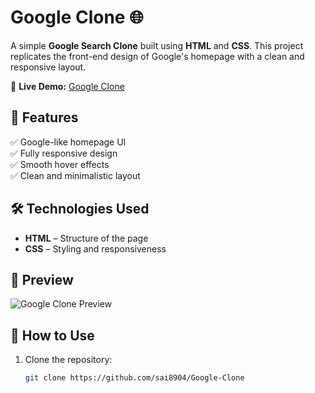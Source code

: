 # Google Clone 🌐  

A simple **Google Search Clone** built using **HTML** and **CSS**. This project replicates the front-end design of Google's homepage with a clean and responsive layout.  

🔗 **Live Demo:** [Google Clone](https://saikiran-googleclone.netlify.app/)  

## 🚀 Features  
✅ Google-like homepage UI  
✅ Fully responsive design  
✅ Smooth hover effects  
✅ Clean and minimalistic layout  

## 🛠️ Technologies Used  
- **HTML** – Structure of the page  
- **CSS** – Styling and responsiveness  

## 📸 Preview  
![Google Clone Preview](add-screenshot-url-here)  

## 📂 How to Use  
1. Clone the repository:  
   ```sh
   git clone https://github.com/sai8904/Google-Clone
